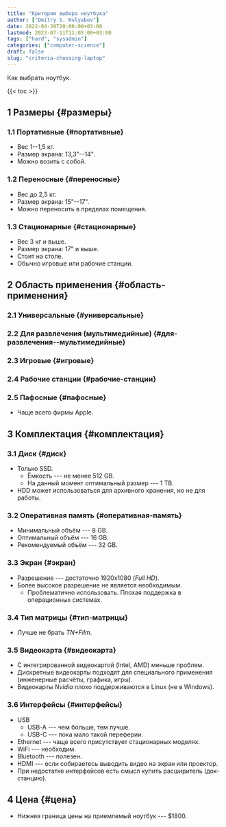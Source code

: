 ```yaml
---
title: "Критерии выбора ноутбука"
author: ["Dmitry S. Kulyabov"]
date: 2022-04-30T20:06:00+03:00
lastmod: 2023-07-11T11:05:00+03:00
tags: ["hard", "sysadmin"]
categories: ["computer-science"]
draft: false
slug: "criteria-choosing-laptop"
---
```


Как выбрать ноутбук.

<!--more-->

{{< toc >}}


## <span class="section-num">1</span> Размеры {#размеры}


### <span class="section-num">1.1</span> Портативные {#портативные}

-   Вес 1--1,5 кг.
-   Размер экрана: 13,3"--14".
-   Можно возить с собой.


### <span class="section-num">1.2</span> Переносные {#переносные}

-   Вес до 2,5 кг.
-   Размер экрана: 15"--17".
-   Можно переносить в пределах помещения.


### <span class="section-num">1.3</span> Стационарные {#стационарные}

-   Вес 3 кг и выше.
-   Размер экрана: 17" и выше.
-   Стоит на столе.
-   Обычно игровые или рабочие станции.


## <span class="section-num">2</span> Область применения {#область-применения}


### <span class="section-num">2.1</span> Универсальные {#универсальные}


### <span class="section-num">2.2</span> Для развлечения (мультимедийные) {#для-развлечения--мультимедийные}


### <span class="section-num">2.3</span> Игровые {#игровые}


### <span class="section-num">2.4</span> Рабочие станции {#рабочие-станции}


### <span class="section-num">2.5</span> Пафосные {#пафосные}

-   Чаще всего фирмы Apple.


## <span class="section-num">3</span> Комплектация {#комплектация}


### <span class="section-num">3.1</span> Диск {#диск}

-   Только SSD.
    -   Ёмкость --- не менее 512 GB.
    -   На данный момент оптимальный размер --- 1 TB.
-   HDD может использоваться для архивного хранения, но не для работы.


### <span class="section-num">3.2</span> Оперативная память {#оперативная-память}

-   Минимальный объём --- 8 GB.
-   Оптимальный объём --- 16 GB.
-   Рекомендуемый объём --- 32 GB.


### <span class="section-num">3.3</span> Экран {#экран}

-   Разрешение --- достаточно 1920x1080 (_Full HD_).
-   Более высокое разрешение не является необходимым.
    -   Проблематично использовать. Плохая поддержка в операционных системах.


### <span class="section-num">3.4</span> Тип матрицы {#тип-матрицы}

-   Лучше не брать _TN+Film_.


### <span class="section-num">3.5</span> Видеокарта {#видеокарта}

-   С интегрированной видеокартой (Intel, AMD) меньше проблем.
-   Дискретные видеокарты подходят для специального применения (инженерные расчёты, графика, игры).
-   Видеокарты _Nvidia_ плохо поддерживаются в Linux (не в Windows).


### <span class="section-num">3.6</span> Интерфейсы {#интерфейсы}

-   USB
    -   USB-A --- чем больше, тем лучше.
    -   USB-C --- пока мало такой переферии.
-   Ethernet --- чаще всего присутствует стационарных моделях.
-   WiFi --- необходим.
-   Bluetooth --- полезен.
-   HDMI --- если собираетесь выводить видео на экран или проектор.
-   При недостатке интерфейсов есть смысл купить расширитель (док-станцию).


## <span class="section-num">4</span> Цена {#цена}

-   Нижняя граница цены на приемлемый ноутбук --- $1800.

